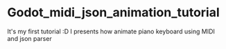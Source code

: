 # Godot_midi_json_animation_tutorial
It's my first tutorial :D I presents how animate piano keyboard using MIDI and json parser
